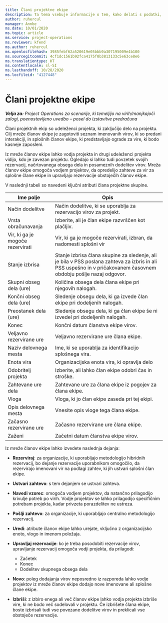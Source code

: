 ```yaml
---
title: Člani projektne ekipe
description: Ta tema vsebuje informacije o tem, kako delati s podatki, atributi in razporejanjem glede članov projektnih ekip.
author: ruhercul
manager: Annbe
ms.date: 10/01/2020
ms.topic: article
ms.service: project-operations
ms.reviewer: kfend
ms.author: ruhercul
ms.openlocfilehash: 3985febf62a520619e05bbb9a307195009e4b100
ms.sourcegitcommit: 4cf1dc1561b92fca4175f0b3813133c5e63ce8e6
ms.translationtype: HT
ms.contentlocale: sl-SI
ms.lasthandoff: 10/28/2020
ms.locfileid: "4127448"
---
```

# <a name="project-team-members"></a>Člani projektne ekipe

_**Velja za:** Project Operations za scenarije, ki temeljijo na virih/manjkajoči zalogi, poenostavljeno uvedbo – posel do izstavitve predračuna_

Člani projektnih ekip so udeleženci projekta, ki zaključijo delo na projektu. Cilj mreže članov ekipe je zagotoviti seznam imenovanih virov, ki so predani interakciji, in splošnih članov ekipe, ki predstavljajo ograde za vire, ki bodo kasneje zaposleni.

Iz mreže članov ekipe lahko vodja projekta in drugi udeleženci projekta vidijo, kdo je zavezan projektu. Ogledajo si lahko tudi povzetek svojih rezervacij, načrtovanega obsega dela in posameznih dodelitev virov. Mreža članov ekipe omogoča vodjem projektov, da opredelijo zahteve za vir za splošne člane ekipe in upravljajo rezervacije obstoječih članov ekipe.

V naslednji tabeli so navedeni ključni atributi člana projektne skupine.

| Ime polje          | Opis                                                                                                                                                                  |
|--------------------------|-----------------------------------------------------------------------------------------------------------------------------------------------------------------------------------|
| Način dodelitve        | Način dodelitve, ki se uporablja za rezervacijo virov za projekt.                                                                         |
| Vrsta obračunavanja             | Izberite, ali je član ekipe razvrščen kot plačljiv.                                                                                                                                       |
| Vir, ki ga je mogoče rezervirati        | Vir, ki ga je mogoče rezervirati, izbran, da nadomesti splošni vir                                                                                                                   |
| Stanje izbrisa            | Stanje izbrisa člana skupine za sledenje, ali je bila v PSS poslana zahteva za izbris in ali PSS uspešno in v pričakovanem časovnem obdobju pošlje nazaj odgovor. |
| Skupni obseg dela (ure)     | Količina obsega dela člana ekipe pri njegovih nalogah.                                                                                                                         |
| Končni obseg dela (ure) | Sledenje obsegu dela, ki ga izvede član ekipe pri dodeljenih nalogah.                                                                                           |
| Preostanek dela (ure) | Sledenje obsegu dela, ki ga član ekipe še ni izvedel pri dodeljenih nalogah.                                                                                    |
| Konec                   | Končni datum članstva ekipe virov.                                                                                                                                            |
| Veljavno rezervirane ure        | Veljavno rezervirane ure člana ekipe.                                                                                                                                                                |
| Naziv delovnega mesta            | Ime, ki se uporablja za identifikacijo splošnega vira.                                                                                                                                   |
| Enota vira          | Organizacijska enota vira, ki opravlja delo                                                                                                                      |
| Odobritelj projekta         | Izberite, ali lahko član ekipe odobri čas in stroške.                                                                                                                     |
| Zahtevane ure dela           | Zahtevane ure za člana ekipe iz pogojev za člana ekipe.                                                                                                                       |
| Vloga                     | Vloga, ki jo član ekipe zaseda pri tej ekipi.                                                                                                                                |
| Opis delovnega mesta     | Vnesite opis vloge tega člana ekipe.                                                                                                                             |
| Začasno rezervirane ure        | Začasno rezervirane ure člana ekipe.                                                                                                                                                                 |
| Zaženi                    | Začetni datum članstva ekipe virov.                                                                                                                                          |

Iz mreže članov ekipe lahko izvedete naslednja dejanja:

- **Rezerviraj**: za organizacije, ki uporabljajo metodologijo hibridnih rezervacij, bo dejanje rezervacije uporabnikom omogočilo, da rezervirajo imenovani vir na podlagi zahtev, ki jih ustvari splošni član ekipe.
- **Ustvari zahtevo**: s tem dejanjem se ustvari zahteva.
- **Navedi vzorec**: omogoča vodjem projektov, da natančno prilagodijo krivulje potreb po virih. Vodje projektov se lahko prilagodijo specifičnim potrebam projekta, kadar privzeta porazdelitev ne ustreza.
- **Pošlji zahtevo**: za organizacije, ki uporabljajo centralno metodologijo rezervacij.
- **Uredi**: atribute članov ekipe lahko urejate, vključno z organizacijsko enoto, vlogo in imenom položaja.
- **Upravljaj rezervacije**: ko je treba posodobiti rezervacije virov, upravljanje rezervacij omogoča vodji projekta, da prilagodi:

    - Začetek
    - Konec
    - Dodelitev skupnega obsega dela

- **Novo**: poleg dodajanja virov neposredno iz razporeda lahko vodje projektov iz mreže članov ekipe dodajo nove imenovane ali splošne člane ekipe.
- **Izbriši**: z izbiro enega ali več članov ekipe lahko vodja projekta izbriše vire, ki ne bodo več sodelovali v projektu. Če izbrišete člana ekipe, boste izbrisali tudi vse povezane dodelitve virov in preklicali vse obstoječe rezervacije.
